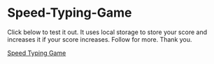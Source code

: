 # Speed-Typing-Game

Click below to test it out. It uses local storage to store your score and increases it if your score increases. Follow for more. Thank you.

[Speed Typing Game](https://typingtestergame.netlify.app/)
